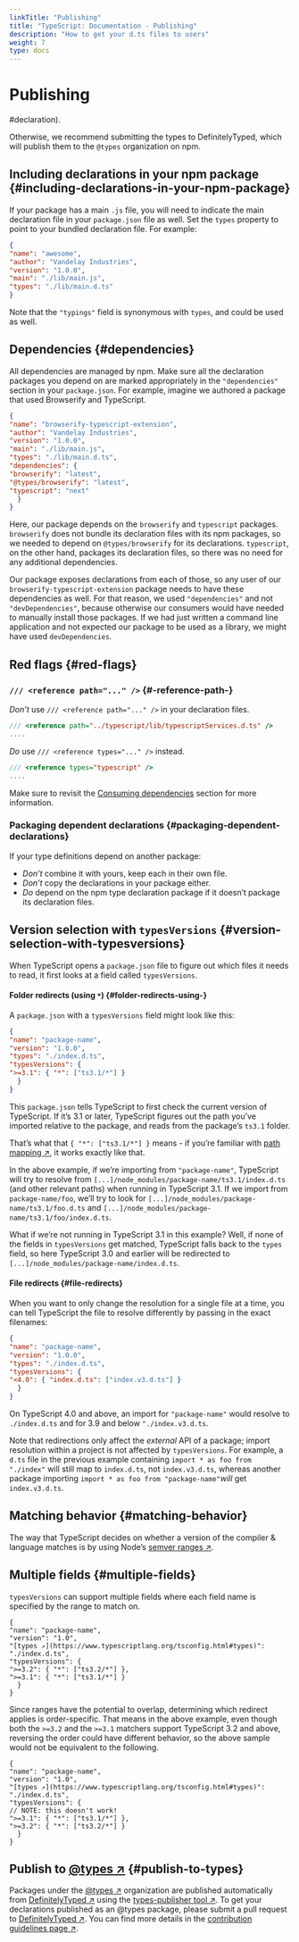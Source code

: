 ```yaml
---
linkTitle: "Publishing"
title: "TypeScript: Documentation - Publishing"
description: "How to get your d.ts files to users"
weight: 7
type: docs
---
```


# Publishing

#declaration).

Otherwise, we recommend submitting the types to DefinitelyTyped, which will publish them to the `@types` organization on npm.

## Including declarations in your npm package {#including-declarations-in-your-npm-package}

If your package has a main `.js` file, you will need to indicate the main declaration file in your `package.json` file as well.
Set the `types` property to point to your bundled declaration file.
For example:

```json
{
"name": "awesome",
"author": "Vandelay Industries",
"version": "1.0.0",
"main": "./lib/main.js",
"types": "./lib/main.d.ts"
}
```

Note that the `"typings"` field is synonymous with `types`, and could be used as well.

## Dependencies {#dependencies}

All dependencies are managed by npm.
Make sure all the declaration packages you depend on are marked appropriately in the `"dependencies"` section in your `package.json`.
For example, imagine we authored a package that used Browserify and TypeScript.

```json
{
"name": "browserify-typescript-extension",
"author": "Vandelay Industries",
"version": "1.0.0",
"main": "./lib/main.js",
"types": "./lib/main.d.ts",
"dependencies": {
"browserify": "latest",
"@types/browserify": "latest",
"typescript": "next"
  }
}
```

Here, our package depends on the `browserify` and `typescript` packages.
`browserify` does not bundle its declaration files with its npm packages, so we needed to depend on `@types/browserify` for its declarations.
`typescript`, on the other hand, packages its declaration files, so there was no need for any additional dependencies.

Our package exposes declarations from each of those, so any user of our `browserify-typescript-extension` package needs to have these dependencies as well.
For that reason, we used `"dependencies"` and not `"devDependencies"`, because otherwise our consumers would have needed to manually install those packages.
If we had just written a command line application and not expected our package to be used as a library, we might have used `devDependencies`.

## Red flags {#red-flags}

### `/// <reference path="..." />` {#-reference-path-}

*Don’t* use `/// <reference path="..." />` in your declaration files.

```ts
/// <reference path="../typescript/lib/typescriptServices.d.ts" />
....
```

*Do* use `/// <reference types="..." />` instead.

```ts
/// <reference types="typescript" />
....
```

Make sure to revisit the [Consuming dependencies](/typescript/5.2/declaration-files/library-structures#consuming-dependencies) section for more information.

### Packaging dependent declarations {#packaging-dependent-declarations}

If your type definitions depend on another package:

- *Don’t* combine it with yours, keep each in their own file.
- *Don’t* copy the declarations in your package either.
- *Do* depend on the npm type declaration package if it doesn’t package its declaration files.

## Version selection with `typesVersions` {#version-selection-with-typesversions}

When TypeScript opens a `package.json` file to figure out which files it needs to read, it first looks at a field called `typesVersions`.

#### Folder redirects (using `*`) {#folder-redirects-using-}

A `package.json` with a `typesVersions` field might look like this:

```json
{
"name": "package-name",
"version": "1.0.0",
"types": "./index.d.ts",
"typesVersions": {
">=3.1": { "*": ["ts3.1/*"] }
  }
}
```

This `package.json` tells TypeScript to first check the current version of TypeScript.
If it’s 3.1 or later, TypeScript figures out the path you’ve imported relative to the package, and reads from the package’s `ts3.1` folder.

That’s what that `{ "*": ["ts3.1/*"] }` means - if you’re familiar with [path mapping ↗](https://www.typescriptlang.org/tsconfig.html#paths), it works exactly like that.

In the above example, if we’re importing from `"package-name"`, TypeScript will try to resolve from `[...]/node_modules/package-name/ts3.1/index.d.ts` (and other relevant paths) when running in TypeScript 3.1.
If we import from `package-name/foo`, we’ll try to look for `[...]/node_modules/package-name/ts3.1/foo.d.ts` and `[...]/node_modules/package-name/ts3.1/foo/index.d.ts`.

What if we’re not running in TypeScript 3.1 in this example?
Well, if none of the fields in `typesVersions` get matched, TypeScript falls back to the `types` field, so here TypeScript 3.0 and earlier will be redirected to `[...]/node_modules/package-name/index.d.ts`.

#### File redirects {#file-redirects}

When you want to only change the resolution for a single file at a time, you can tell TypeScript the file to resolve differently by passing in the exact filenames:

```json
{
"name": "package-name",
"version": "1.0.0",
"types": "./index.d.ts",
"typesVersions": {
"<4.0": { "index.d.ts": ["index.v3.d.ts"] }
  }
}
```

On TypeScript 4.0 and above, an import for `"package-name"` would resolve to `./index.d.ts` and for 3.9 and below `"./index.v3.d.ts`.

Note that redirections only affect the *external* API of a package; import resolution within a project is not affected by `typesVersions`. For example, a `d.ts` file in the previous example containing `import * as foo from "./index"` will still map to `index.d.ts`, not `index.v3.d.ts`, whereas another package importing `import * as foo from "package-name"`*will* get `index.v3.d.ts`.

## Matching behavior {#matching-behavior}

The way that TypeScript decides on whether a version of the compiler & language matches is by using Node’s [semver ranges ↗](https://github.com/npm/node-semver#ranges).

## Multiple fields {#multiple-fields}

`typesVersions` can support multiple fields where each field name is specified by the range to match on.

```
{
"name": "package-name",
"version": "1.0",
"[types ↗](https://www.typescriptlang.org/tsconfig.html#types)": "./index.d.ts",
"typesVersions": {
">=3.2": { "*": ["ts3.2/*"] },
">=3.1": { "*": ["ts3.1/*"] }
  }
}
```

Since ranges have the potential to overlap, determining which redirect applies is order-specific.
That means in the above example, even though both the `>=3.2` and the `>=3.1` matchers support TypeScript 3.2 and above, reversing the order could have different behavior, so the above sample would not be equivalent to the following.

```
{
"name": "package-name",
"version": "1.0",
"[types ↗](https://www.typescriptlang.org/tsconfig.html#types)": "./index.d.ts",
"typesVersions": {
// NOTE: this doesn't work!
">=3.1": { "*": ["ts3.1/*"] },
">=3.2": { "*": ["ts3.2/*"] }
  }
}
```

## Publish to [@types ↗](https://www.npmjs.com/~types) {#publish-to-types}

Packages under the [@types ↗](https://www.npmjs.com/~types) organization are published automatically from [DefinitelyTyped ↗](https://github.com/DefinitelyTyped/DefinitelyTyped) using the [types-publisher tool ↗](https://github.com/microsoft/DefinitelyTyped-tools/tree/master/packages/publisher).
To get your declarations published as an @types package, please submit a pull request to [DefinitelyTyped ↗](https://github.com/DefinitelyTyped/DefinitelyTyped).
You can find more details in the [contribution guidelines page ↗](https://definitelytyped.github.io/guides/contributing.html).
